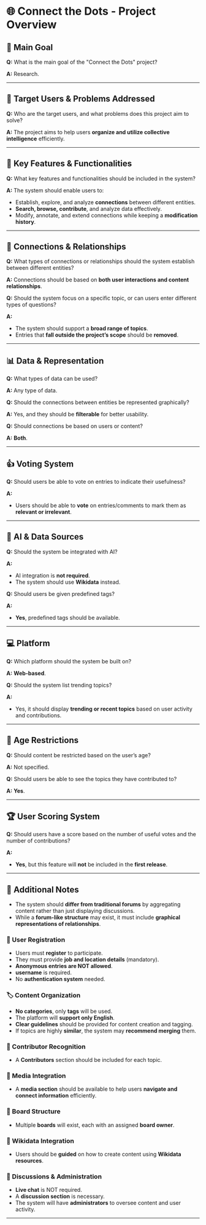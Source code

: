 # 🌐 Connect the Dots - Project Overview

## 🎯 Main Goal
**Q:** What is the main goal of the "Connect the Dots" project?

**A:** Research.

---

## 👥 Target Users & Problems Addressed
**Q:** Who are the target users, and what problems does this project aim to solve?

**A:** The project aims to help users **organize and utilize collective intelligence** efficiently.

---

## 🔑 Key Features & Functionalities
**Q:** What key features and functionalities should be included in the system?

**A:** The system should enable users to:
- Establish, explore, and analyze **connections** between different entities.
- **Search, browse, contribute**, and analyze data effectively.
- Modify, annotate, and extend connections while keeping a **modification history**.

---

## 🔗 Connections & Relationships
**Q:** What types of connections or relationships should the system establish between different entities?

**A:** Connections should be based on **both user interactions and content relationships**.

**Q:** Should the system focus on a specific topic, or can users enter different types of questions?

**A:**
-  The system should support a **broad range of topics**.
-  Entries that **fall outside the project’s scope** should be **removed**.

---

## 📊 Data & Representation
**Q:** What types of data can be used?

**A:** Any type of data.

**Q:** Should the connections between entities be represented graphically?

**A:** Yes, and they should be **filterable** for better usability.

**Q:** Should connections be based on users or content?

**A:** **Both**.

---

## 👍 Voting System
**Q:** Should users be able to vote on entries to indicate their usefulness?

**A:**
- Users should be able to **vote** on entries/comments to mark them as **relevant or irrelevant**.

---

## 🤖 AI & Data Sources
**Q:** Should the system be integrated with AI?

**A:**
- AI integration is **not required**.
-  The system should use **Wikidata** instead.

**Q:** Should users be given predefined tags?

**A:**
- **Yes**, predefined tags should be available.

---

## 💻 Platform
**Q:** Which platform should the system be built on?

**A:** **Web-based**.

**Q:** Should the system list trending topics?

**A:**
-  Yes, it should display **trending or recent topics** based on user activity and contributions.

---

## 🔞 Age Restrictions
**Q:** Should content be restricted based on the user’s age?

**A:** Not specified.

**Q:** Should users be able to see the topics they have contributed to?

**A:** **Yes**.

---

## 🏆 User Scoring System
**Q:** Should users have a score based on the number of useful votes and the number of contributions?

**A:**
-  **Yes**, but this feature will **not** be included in the **first release**.

---

## 📝 Additional Notes
-  The system should **differ from traditional forums** by aggregating content rather than just displaying discussions.
-  While a **forum-like structure** may exist, it must include **graphical representations of relationships**.

### 👤 User Registration
-  Users must **register** to participate.
-  They must provide **job and location details** (mandatory).
-  **Anonymous entries are NOT allowed**.
-  **username** is required.
-  No **authentication system** needed.

### 🏷️ Content Organization
-  **No categories**, only **tags** will be used.
-  The platform will **support only English**.
-  **Clear guidelines** should be provided for content creation and tagging.
-  If topics are highly **similar**, the system may **recommend merging** them.

### 🌟 Contributor Recognition
-  A **Contributors** section should be included for each topic.

### 📡 Media Integration
- A **media section** should be available to help users **navigate and connect information** efficiently.

### 📌 Board Structure
-  Multiple **boards** will exist, each with an assigned **board owner**.

### 📖 Wikidata Integration
-  Users should be **guided** on how to create content using **Wikidata resources**.

### 💬 Discussions & Administration
-  **Live chat** is NOT required.
-  A **discussion section** is necessary.
-  The system will have **administrators** to oversee content and user activity.

---
